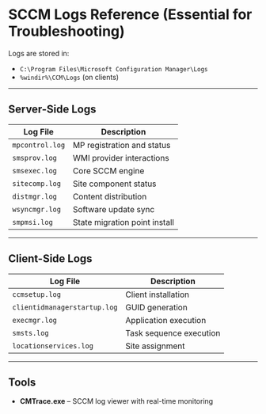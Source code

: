 
# SCCM Logs Reference (Essential for Troubleshooting)

Logs are stored in:
- `C:\Program Files\Microsoft Configuration Manager\Logs`
- `%windir%\CCM\Logs` (on clients)

---

## Server-Side Logs

| Log File               | Description |
|------------------------|-------------|
| `mpcontrol.log`        | MP registration and status |
| `smsprov.log`          | WMI provider interactions |
| `smsexec.log`          | Core SCCM engine |
| `sitecomp.log`         | Site component status |
| `distmgr.log`          | Content distribution |
| `wsyncmgr.log`         | Software update sync |
| `smpmsi.log`           | State migration point install |

---

## Client-Side Logs

| Log File               | Description |
|------------------------|-------------|
| `ccmsetup.log`         | Client installation |
| `clientidmanagerstartup.log` | GUID generation |
| `execmgr.log`          | Application execution |
| `smsts.log`            | Task sequence execution |
| `locationservices.log` | Site assignment |

---

## Tools

- **CMTrace.exe** – SCCM log viewer with real-time monitoring
